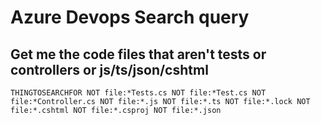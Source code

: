 # Azure Devops Search query

## Get me the code files that aren't tests or controllers or js/ts/json/cshtml
`THINGTOSEARCHFOR NOT file:*Tests.cs NOT file:*Test.cs NOT file:*Controller.cs NOT file:*.js NOT file:*.ts NOT file:*.lock NOT file:*.cshtml NOT file:*.csproj NOT file:*.json`